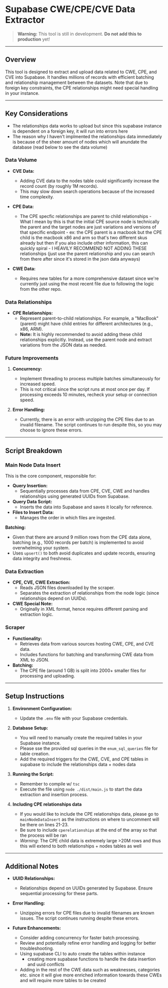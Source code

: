 # Supabase CWE/CPE/CVE Data Extractor

> **Warning:** This tool is still in development. **Do not add this to production** yet!

---

## Overview

This tool is designed to extract and upload data related to CWE, CPE, and CVE into Supabase. It handles millions of records with efficient batching and relationship management between the datasets. Note that due to foreign key constraints, the CPE relationships might need special handling in your instance.

---

## Key Considerations
- The relationships data works to upload but since this supabase instance is dependent on a foreign key, it will run into errors here
- The reason why I haven't implmented the relationships data immediately is because of the sheer amount of nodes which will anundate the database (read below to see the data volume)

### Data Volume
- **CVE Data:**  
  - Adding CVE data to the nodes table could significantly increase the record count (by roughly 1M records).
  - This may slow down search operations because of the increased time complexity.

- **CPE Data:**  
  - The CPE specfic relationships are parent to child relationships
        - What I mean by this is that the initial CPE source node is technically the parent and the target nodes are just variations and versions of that specific endpoint
            - ex: the CPE parent is a macbook but the CPE child is the macbook x86 and arm so that's two different skus already but then if you also include other information, this can quickly spiral 
            - I HEAVILY RECOMMEND NOT ADDING THESE relationships (just use the parent relationship and you can search from there after since it's stored in the json data anyways)

- **CWE Data:**
  - Requires new tables for a more comprehensive dataset since we're currently just using the most recent file due to following the logic from the other repo.

### Data Relationships
- **CPE Relationships:**  
  - Represent parent-to-child relationships. For example, a "MacBook" (parent) might have child entries for different architectures (e.g., x86, ARM).
  - **Note:** It is highly recommended to avoid adding these child relationships explicitly. Instead, use the parent node and extract variations from the JSON data as needed.

### Future Improvements
1. **Concurrency:**  
   - Implement threading to process multiple batches simultaneously for increased speed.
   - This is not critical since the script runs at most once per day. If processing exceeds 10 minutes, recheck your setup or connection speed.

2. **Error Handling:**  
   - Currently, there is an error with unzipping the CPE files due to an invalid filename. The script continues to run despite this, so you may choose to ignore these errors.

---

## Script Breakdown

### Main Node Data Insert
This is the core component, responsible for:
- **Query Insertion:**  
  - Sequentially processes data from CPE, CVE, CWE and handles relationships using generated UUIDs from Supabase.
- **Query Data Script:**  
  - Inserts the data into Supabase and saves it locally for reference.
- **Files to Insert Data:**  
  - Manages the order in which files are ingested.

**Batching:**  
- Given that there are around 9 million rows from the CPE data alone, batching (e.g., 1000 records per batch) is implemented to avoid overwhelming your system.
- Uses `upsert()` to both avoid duplicates and update records, ensuring data integrity and freshness.

### Data Extraction
- **CPE, CVE, CWE Extraction:**  
  - Reads JSON files downloaded by the scraper.
  - Separates the extraction of relationships from the node logic (since relationships depend on UUIDs).
- **CWE Special Note:**  
  - Originally in XML format, hence requires different parsing and extraction logic.

### Scraper
- **Functionality:**  
  - Retrieves data from various sources hosting CWE, CPE, and CVE data.
  - Includes functions for batching and transforming CWE data from XML to JSON.
- **Batching:**  
  - The CPE file (around 1 GB) is split into 2000+ smaller files for processing and uploading.

---

## Setup Instructions

1. **Environment Configuration:**
   - Update the `.env` file with your Supabase credentials.

2. **Database Setup:**
   - You will need to manually create the required tables in your Supabase instance.
    - Please sse the provided sql queries in the `enum_sql_queries` file for table creation.
   - Add the required triggers for the CWE, CVE, and CPE tables in supabase to include the relationships data + nodes data

3. **Running the Script:**
   - Remember to compile w/ `tsc`
   - Execute the file using `node ./dist/main.js` to start the data extraction and insertion process.

4. **Including CPE relationships data**
   - If you would like to include the CPE relationships data, please go to `mainNodeDataInsert` as the instructions on where to uncomment will be there on lines 21-23.
    - Be sure to include `cperelationships` at the end of the array so that the process will be ran
   - *Warning*: The CPE child data is extremely large >20M rows and thus this will extend to both relationships + nodes tables as well

  

---

## Additional Notes

- **UUID Relationships:**  
  - Relationships depend on UUIDs generated by Supabase. Ensure sequential processing for these parts.
  
- **Error Handling:**  
  - Unzipping errors for CPE files due to invalid filenames are known issues. The script continues running despite these errors.

- **Future Enhancements:**  
  - Consider adding concurrency for faster batch processing.
  - Review and potentially refine error handling and logging for better troubleshooting.
  - Using supabase CLI to auto create the tables within instance
    - creating more supabase functions to handle the data insertion and uuid conflicts
  - Adding in the rest of the CWE data such as weaknesses, categories etc. since it will give more enriched information towards these CWEs and will require more tables to be created 

